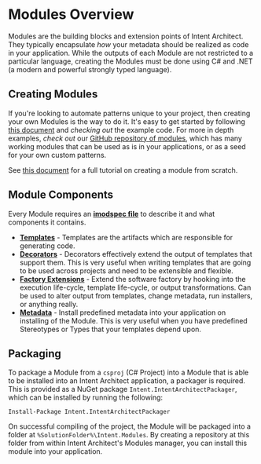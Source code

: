 # Modules Overview
Modules are the building blocks and extension points of Intent Architect. They typically encapsulate _how_ your metadata should be realized as code in your application. While the outputs of each Module are not restricted to a particular language, creating the Modules must be done using C# and .NET (a modern and powerful strongly typed language).

## Creating Modules
If you're looking to automate patterns unique to your project, then creating your own Modules is the way to do it. It's easy to get started by following [this document](../getting_started/downloadable_example_module.md) and _checking out_ the example code. For more in depth examples, _check out_ our [GitHub repository of modules](https://github.com/IntentSoftware/IntentArchitect), which has many working modules that can be used as is in your applications, or as a seed for your own custom patterns.

See [this document](../getting_started/creating_a_module_from_scratch.md) for a full tutorial on creating a module from scratch.


## Module Components
Every Module requires an **[imodspec file](imodspec_file.md)** to describe it and what components it contains.
- **[Templates](../templates/overview.md)** - Templates are the artifacts which are responsible for generating code.
- **[Decorators](decorators.md)** - Decorators effectively extend the output of templates that support them. This is very useful when writing templates that are going to be used across projects and need to be extensible and flexible.
- **[Factory Extensions](factory_extensions.md)** - Extend the software factory by hooking into the execution life-cycle, template life-cycle, or output transformations. Can be used to alter output from templates, change metadata, run installers, or anything really.
- **[Metadata](imodspec_file.md)** - Install predefined metadata into your application on installing of the Module. This is very useful when you have predefined Stereotypes or Types that your templates depend upon.

## Packaging
To package a Module from a `csproj` (C# Project) into a Module that is able to be installed into an Intent Architect application, a packager is required. This is provided as a NuGet package `Intent.IntentArchitectPackager`, which can be installed by running the following:

```
Install-Package Intent.IntentArchitectPackager
```

On successful compiling of the project, the Module will be packaged into a folder at `%SolutionFolder%\Intent.Modules`. By creating a repository at this folder from within Intent Architect's Modules manager, you can install this module into your application.
